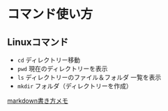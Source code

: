 # コマンド使い方
## Linuxコマンド
* `cd` ディレクトリー移動
* `pwd` 現在のディレクトリーを表示
* `ls` ディレクトリーのファイル＆フォルダ 一覧を表示
* `mkdir` フォルダ（ディレクトリーを作成）

[markdown書き方メモ](https://qiita.com/Minalinsky_1911/items/b684cfabe0f2fde0c67b)